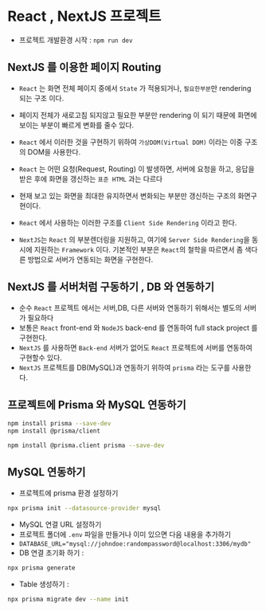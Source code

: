 # React , NextJS 프로젝트

- 프로젝트 개발환경 시작 : `npm run dev`

## NextJS 를 이용한 페이지 Routing

- `React` 는 화면 전체 페이지 중에서 `State` 가 적용되거나, `필요한부분`만 rendering 되는 구조 이다.
- 페이지 전체가 새로고침 되지않고 필요한 부분만 rendering 이 되기 때문에 화면에 보이는 부분이 빠르게 변화를 줄수 있다.
- `React` 에서 이러한 것을 구현하기 위하여 `가상DOM(Virtual DOM)` 이라는 이중 구조의 DOM을 사용한다.
- `React` 는 어떤 요청(Request, Routing) 이 발생하면, 서버에 요청을 하고, 응답을 받은 후에 화면을 갱신하는 `표준 HTML` 과는 다르다
- 현재 보고 있는 화면을 최대한 유지하면서 변화되는 부분만 갱신하는 구조의 화면구현이다.
- `React` 에서 사용하는 이러한 구조를 `Client Side Rendering` 이라고 한다.

- `NextJS`는 `React` 의 부분렌더링을 지원하고, 여기에 `Server Side Rendering`을 동시에 지원하는 `Framework` 이다. 기본적인 부분은 `React`의 철학을 따르면서 좀 색다른 방법으로 서버가 연동되는 화면을 구현한다.

## NextJS 를 서버처럼 구동하기 , DB 와 연동하기

- 순수 `React` 프로젝트 에서는 서버,DB, 다른 서버와 연동하기 위해서는 별도의 서버가 필요하다
- 보통은 `React` front-end 와 `NodeJS` back-end 를 연동하여 full stack project 를 구현한다.
- `NextJS` 를 사용하면 `Back-end` 서버가 없어도 `React` 프로젝트에 서버를 연동하여 구현할수 있다.
- `NextJS` 프로젝트를 DB(MySQL)과 연동하기 위하여 `prisma` 라는 도구를 사용한다.

## 프로젝트에 Prisma 와 MySQL 연동하기

```bash
npm install prisma --save-dev
npm install @prisma/client

npm install @prisma.client prisma --save-dev
```

## MySQL 연동하기

- 프로젝트에 prisma 환경 설정하기

```bash
npx prisma init --datasource-provider mysql
```

- MySQL 연결 URL 설정하기
- 프로젝트 폴더에 `.env` 파일을 만들거나 이미 있으면 다음 내용을 추가하기
- `DATABASE_URL="mysql://johndoe:randompassword@localhost:3306/mydb"`
- DB 연결 초기화 하기 :

```bash
npx prisma generate
```

- Table 생성하기 :

```bash
npx prisma migrate dev --name init
```
